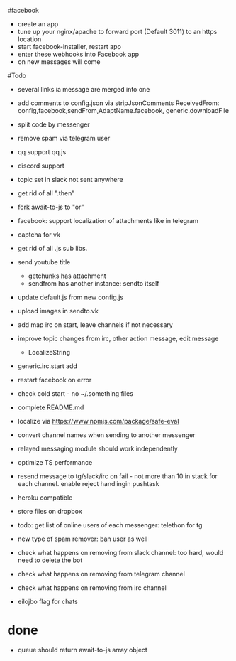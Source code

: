 #facebook

- create an app
- tune up your nginx/apache to forward port (Default 3011) to an https location
- start facebook-installer, restart app
- enter these webhooks into Facebook app
- on new messages will come

#Todo

- several links ia message are merged into one
- add comments to config.json via stripJsonComments
  ReceivedFrom: config,facebook,sendFrom,AdaptName.facebook, generic.downloadFile
- split code by messenger
- remove spam via telegram user
- qq support qq.js
- discord support
- topic set in slack not sent anywhere
- get rid of all ".then"
- fork await-to-js to "or"
- facebook: support localization of attachments like in telegram
- captcha for vk
- get rid of all .js sub libs.
- send youtube title
  - getchunks has attachment
  - sendfrom has another instance: sendto itself
- update default.js from new config.js
- upload images in sendto.vk
- add map irc on start, leave channels if not necessary
- improve topic changes from irc, other action message, edit message
  - LocalizeString
- generic.irc.start add
- restart facebook on error
- check cold start - no ~/.something files
- complete README.md
- localize via https://www.npmjs.com/package/safe-eval
- convert channel names when sending to another messenger
- relayed messaging module should work independently
- optimize TS performance
- resend message to tg/slack/irc on fail - not more than 10 in stack for each channel. enable reject handlingin pushtask
- heroku compatible
- store files on dropbox
- todo: get list of online users of each messenger: telethon for tg
- new type of spam remover: ban user as well

- check what happens on removing from slack channel: too hard, would need to delete the bot
- check what happens on removing from telegram channel
- check what happens on removing from irc channel
- eilojbo flag for chats

# done

- queue should return await-to-js array object
